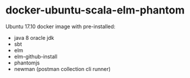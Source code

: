# docker-ubuntu-scala-elm-phantom

Ubuntu 17.10 docker image with pre-installed:

- java 8 oracle jdk
- sbt
- elm
- elm-github-install
- phantomjs
- newman (postman collection cli runner)

